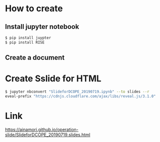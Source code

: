 # How to create

## Install jupyter notebook

```bash
$ pip install juypter
$ pip install RISE
```

## Create a document

# Create Sslide for HTML

```bash
$ jupyter nbconvert "SlideforDCOPE_20190719.ipynb" --to slides --r
eveal-prefix "https://cdnjs.cloudflare.com/ajax/libs/reveal.js/3.1.0"
```

# Link

https://ainamori.github.io/operation-slide/SlideforDCOPE_20190719.slides.html
